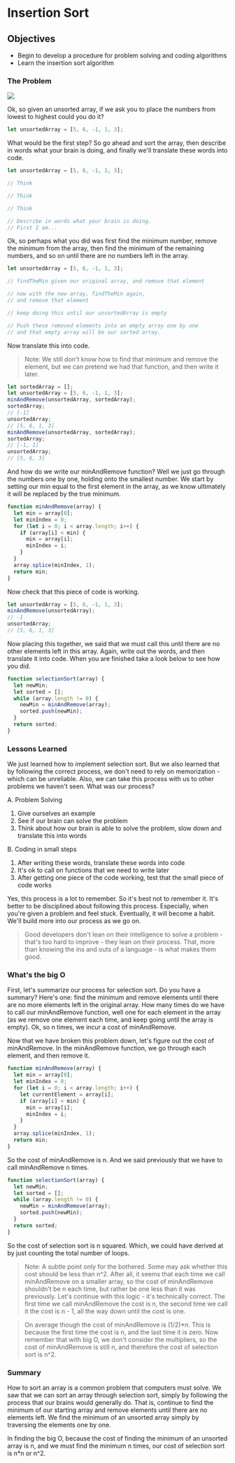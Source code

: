 # Insertion Sort

## Objectives

- Begin to develop a procedure for problem solving and coding algorithms
- Learn the insertion sort algorithm

### The Problem

![](https://s3-us-west-2.amazonaws.com/curriculum-content/web-development/algorithms/cards-sort.jpg)

Ok, so given an unsorted array, if we ask you to place the numbers from lowest to highest could you do it?  

```javascript
let unsortedArray = [5, 6, -1, 1, 3];
```

What would be the first step? So go ahead and sort the array, then describe in words what your brain is doing, and finally we'll translate these words into code.

```javascript
let unsortedArray = [5, 6, -1, 1, 3];

// Think

// Think

// Think

// Describe in words what your brain is doing.
// First I am...
```

Ok, so perhaps what you did was first find the minimum number, remove the minimum from the array, then find the minimum of the remaining numbers, and so on until there are no numbers left in the array.

```javascript
let unsortedArray = [5, 6, -1, 1, 3];

// findTheMin given our original array, and remove that element

// now with the new array, findTheMin again,
// and remove that element

// keep doing this until our unsortedArray is empty

// Push these removed elements into an empty array one by one
// and that empty array will be our sorted array.
```

Now translate this into code.

> Note: We still don't know how to find that minimum and remove the element, but we can pretend we had that function, and then write it later.

```javascript
let sortedArray = [];
let unsortedArray = [5, 6, -1, 1, 3];
minAndRemove(unsortedArray, sortedArray);
sortedArray;
// [-1]
unsortedArray;
// [5, 6, 1, 3]
minAndRemove(unsortedArray, sortedArray);
sortedArray;
// [-1, 1]
unsortedArray;
// [5, 6, 3]
```

And how do we write our minAndRemove function? Well we just go through the numbers one by one, holding onto the smallest number. We start by setting our min equal to the first element in the array, as we know ultimately it will be replaced by the true minimum.

```javascript
function minAndRemove(array) {
  let min = array[0];
  let minIndex = 0;
  for (let i = 0; i < array.length; i++) {
    if (array[i] < min) {
      min = array[i];
      minIndex = i;
    }
  }
  array.splice(minIndex, 1);
  return min;
}
```

Now check that this piece of code is working.

```javascript
let unsortedArray = [5, 6, -1, 1, 3];
minAndRemove(unsortedArray);
// -1
unsortedArray;
// [5, 6, 1, 3]
```

Now placing this together, we said that we must call this until there are no other elements left in this array. Again, write out the words, and then translate it into code. When you are finished take a look below to see how you did.

```javascript
function selectionSort(array) {
  let newMin;
  let sorted = [];
  while (array.length != 0) {
    newMin = minAndRemove(array);
    sorted.push(newMin);
  }
  return sorted;
}
```

### Lessons Learned

We just learned how to implement selection sort. But we also learned that by following the correct process, we don't need to rely on memorization - which can be unreliable. Also, we can take this process with us to other problems we haven't seen. What was our process?

A. Problem Solving

1. Give ourselves an example
2. See if our brain can solve the problem
3. Think about how our brain is able to solve the problem, slow down and translate this into words

B. Coding in small steps

1. After writing these words, translate these words into code
2. It's ok to call on functions that we need to write later
3. After getting one piece of the code working, test that the small piece of code works

Yes, this process is a lot to remember. So it's best not to remember it. It's better to be disciplined about following this process. Especially, when you're given a problem and feel stuck. Eventually, it will become a habit. We'll build more into our process as we go on.

> Good developers don't lean on their intelligence to solve a problem - that's too hard to improve - they lean on their process. That, more than knowing the ins and outs of a language - is what makes them good.

### What's the big O

First, let's summarize our process for selection sort. Do you have a summary? Here's one: find the minimum and remove elements until there are no more elements left in the original array. How many times do we have to call our minAndRemove function, well one for each element in the array (as we remove one element each time, and keep going until the array is empty). Ok, so n times, we incur a cost of minAndRemove.

Now that we have broken this problem down, let's figure out the cost of minAndRemove. In the minAndRemove function, we go through each element, and then remove it.

```javascript
function minAndRemove(array) {
  let min = array[0];
  let minIndex = 0;
  for (let i = 0; i < array.length; i++) {
    let currentElement = array[i];
    if (array[i] < min) {
      min = array[i];
      minIndex = i;
    }
  }
  array.splice(minIndex, 1);
  return min;
}
```

So the cost of minAndRemove is n. And we said previously that we have to call minAndRemove n times.

```javascript
function selectionSort(array) {
  let newMin;
  let sorted = [];
  while (array.length != 0) {
    newMin = minAndRemove(array);
    sorted.push(newMin);
  }
  return sorted;
}
```

So the cost of selection sort is n squared. Which, we could have derived at by just counting the total number of loops.

> Note: A subtle point only for the bothered. Some may ask whether this cost should be less than n^2. After all, it seems that each time we call minAndRemove on a smaller array, so the cost of minAndRemove shouldn't be n each time, but rather be one less than it was previously. Let's continue with this logic - it's technically correct. The first time we call minAndRemove the cost is n, the second time we call it the cost is n - 1, all the way down until the cost is one.

> On average though the cost of minAndRemove is (1/2)\*n. This is because the first time the cost is n, and the last time it is zero. Now remember that with big O, we don't consider the multipliers, so the cost of minAndRemove is still n, and therefore the cost of selection sort is n^2.

### Summary

How to sort an array is a common problem that computers must solve. We saw that we can sort an array through selection sort, simply by following the process that our brains would generally do. That is, continue to find the minimum of our starting array and remove elements until there are no elements left. We find the minimum of an unsorted array simply by traversing the elements one by one.

In finding the big O, because the cost of finding the minimum of an unsorted array is n, and we must find the minimum n times, our cost of selection sort is n\*n or n^2.
